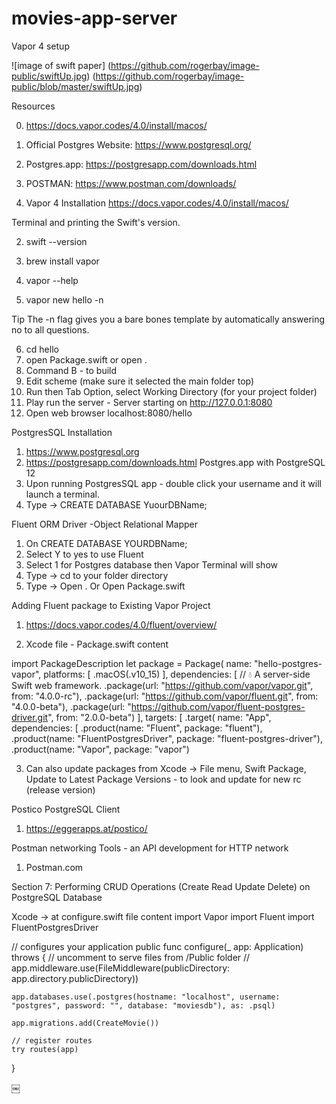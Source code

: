 # movies-app-server
Vapor 4 setup

![image of swift paper]
(https://github.com/rogerbay/image-public/swiftUp.jpg)
(https://github.com/rogerbay/image-public/blob/master/swiftUp.jpg)

Resources

0. https://docs.vapor.codes/4.0/install/macos/
1. Official Postgres Website: https://www.postgresql.org/
2. Postgres.app: https://postgresapp.com/downloads.html
3. POSTMAN: https://www.postman.com/downloads/


1. Vapor 4 Installation 
https://docs.vapor.codes/4.0/install/macos/

Terminal and printing the Swift's version.

2. swift --version

3. brew install vapor

4. vapor --help

5. vapor new hello -n

Tip
The -n flag gives you a bare bones template by automatically answering no to all questions.

6. cd hello 
7. open Package.swift or open . 
8. Command B - to build
9. Edit scheme (make sure it selected the main folder top) 
10. Run then Tab Option, select Working Directory (for your project folder)
11. Play run the server - Server starting on http://127.0.0.1:8080
12. Open web browser localhost:8080/hello


PostgresSQL Installation
1. https://www.postgresql.org
2. https://postgresapp.com/downloads.html Postgres.app with PostgreSQL 12
3. Upon running PostgresSQL app - double click your username and it will launch a terminal.
4. Type -> CREATE DATABASE YuourDBName;

Fluent ORM Driver -Object Relational Mapper
1. On CREATE DATABASE YOURDBName;
2. Select Y to yes to use Fluent
3. Select 1 for Postgres database then Vapor Terminal will show
4. Type -> cd to your folder directory
5. Type -> Open .  Or Open Package.swift

Adding Fluent package to Existing Vapor Project
1. https://docs.vapor.codes/4.0/fluent/overview/

2. Xcode file - Package.swift content

import PackageDescription
let package = Package(
    name: "hello-postgres-vapor",
    platforms: [
       .macOS(.v10_15)
    ],
    dependencies: [
        // 💧 A server-side Swift web framework.
        .package(url: "https://github.com/vapor/vapor.git", from: "4.0.0-rc"),
        .package(url: "https://github.com/vapor/fluent.git", from: "4.0.0-beta"),
        .package(url: "https://github.com/vapor/fluent-postgres-driver.git", from: "2.0.0-beta")
    ],
    targets: [
        .target(
            name: "App",
            dependencies: [
                .product(name: "Fluent", package: "fluent"),
                .product(name: "FluentPostgresDriver", package: "fluent-postgres-driver"),
                .product(name: "Vapor", package: "vapor")

3. Can also update packages from Xcode -> File menu, Swift Package, Update to Latest Package Versions - to look and update for new rc (release version)


Postico PostgreSQL Client
1. https://eggerapps.at/postico/

Postman networking Tools - an API development for HTTP network
1. Postman.com


Section 7: Performing CRUD Operations (Create Read Update Delete) on PostgreSQL Database

Xcode -> at configure.swift file content
import Vapor
import Fluent
import FluentPostgresDriver

// configures your application
public func configure(_ app: Application) throws {
    // uncomment to serve files from /Public folder
    // app.middleware.use(FileMiddleware(publicDirectory: app.directory.publicDirectory))

    app.databases.use(.postgres(hostname: "localhost", username: "postgres", password: "", database: "moviesdb"), as: .psql)
    
    app.migrations.add(CreateMovie())
    
    // register routes
    try routes(app)
}

￼

